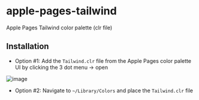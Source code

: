 # apple-pages-tailwind
Apple Pages Tailwind color palette (clr file)

## Installation

- Option #1: Add the `Tailwind.clr` file from the Apple Pages color palette UI by clicking the 3 dot menu -> open

![image](https://user-images.githubusercontent.com/15324232/186961883-8159e0fc-ac6b-49b6-84f8-138634d16143.png)


- Option #2: Navigate to `~/Library/Colors` and place the `Tailwind.clr` file

